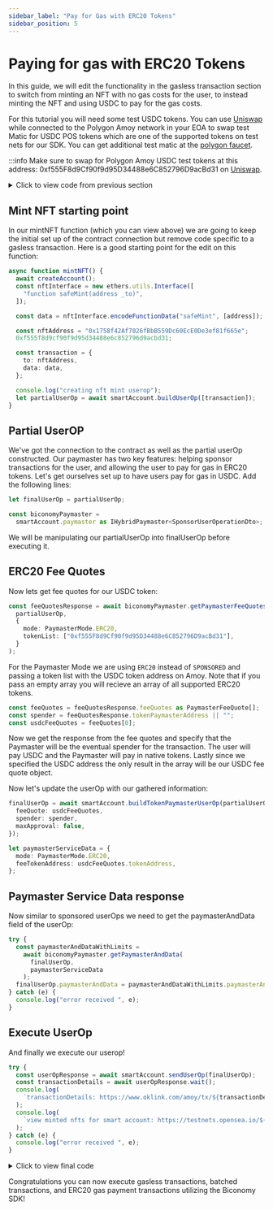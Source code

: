 ```yaml
---
sidebar_label: "Pay for Gas with ERC20 Tokens"
sidebar_position: 5
---
```


# Paying for gas with ERC20 Tokens

In this guide, we will edit the functionality in the gasless transaction section
to switch from minting an NFT with no gas costs for the user, to instead minting
the NFT and using USDC to pay for the gas costs.

For this tutorial you will need some test USDC tokens. You can use
[Uniswap](https://app.uniswap.org/#/swap) while connected to the Polygon Amoy
network in your EOA to swap test Matic for USDC POS tokens which are one of the
supported tokens on test nets for our SDK. You can get additional test matic at
the [polygon faucet](https://faucet.polygon.technology/).

:::info Make sure to swap for Polygon Amoy USDC test tokens at this address:
0xf555F8d9Cf90f9d95D34488e6C852796D9acBd31 on
[Uniswap](https://app.uniswap.org/#/swap).

<details>
  <summary> Click to view code from previous section </summary>

```typescript
import { config } from "dotenv";
import { IBundler, Bundler } from "@biconomy/bundler";
import {
  BiconomySmartAccount,
  BiconomySmartAccountConfig,
  DEFAULT_ENTRYPOINT_ADDRESS,
} from "@biconomy/account";
import { Wallet, providers, ethers } from "ethers";
import {
  IPaymaster,
  BiconomyPaymaster,
  IHybridPaymaster,
  PaymasterMode,
  SponsorUserOperationDto,
} from "@biconomy/paymaster";

config();

const bundler: IBundler = new Bundler({
  bundlerUrl:
    "https://bundler.biconomy.io/api/v2/80002/nJPK7B3ru.dd7f7861-190d-41bd-af80-6877f74b8f44",
  chainId: 80002,
  entryPointAddress: DEFAULT_ENTRYPOINT_ADDRESS,
});

console.log({ ep: DEFAULT_ENTRYPOINT_ADDRESS });

const paymaster: IPaymaster = new BiconomyPaymaster({
  paymasterUrl:
    "https://paymaster.biconomy.io/api/v1/80002/Tpk8nuCUd.70bd3a7f-a368-4e5a-af14-80c7f1fcda1a",
});

const provider = new providers.JsonRpcProvider(
  "https://rpc-amoy.polygon.technology/"
);
const wallet = new Wallet(process.env.PRIVATE_KEY || "", provider);

const biconomySmartAccountConfig: BiconomySmartAccountConfig = {
  signer: wallet,
  chainId: 80002,
  bundler: bundler,
  paymaster: paymaster,
};

let smartAccount: BiconomySmartAccount;
let address: string;

async function createAccount() {
  console.log("creating address");
  let biconomySmartAccount = new BiconomySmartAccount(
    biconomySmartAccountConfig
  );
  biconomySmartAccount = await biconomySmartAccount.init();
  address = await biconomySmartAccount.getSmartAccountAddress();
  smartAccount = biconomySmartAccount;
  return biconomySmartAccount;
}

async function mintNFT() {
  await createAccount();
  const nftInterface = new ethers.utils.Interface([
    "function safeMint(address _to)",
  ]);

  const data = nftInterface.encodeFunctionData("safeMint", [address]);

  const nftAddress = "0x1758f42Af7026fBbB559Dc60EcE0De3ef81f665e";

  const transaction = {
    to: nftAddress,
    data: data,
  };

  console.log("creating nft mint userop");
  let partialUserOp = await smartAccount.buildUserOp([transaction]);

  const biconomyPaymaster =
    smartAccount.paymaster as IHybridPaymaster<SponsorUserOperationDto>;

  let paymasterServiceData: SponsorUserOperationDto = {
    mode: PaymasterMode.SPONSORED,
    smartAccountInfo: {
      name: "BICONOMY",
      version: "2.0.0",
    },
  };
  console.log("getting paymaster and data");
  try {
    const paymasterAndDataResponse =
      await biconomyPaymaster.getPaymasterAndData(
        partialUserOp,
        paymasterServiceData
      );
    partialUserOp.paymasterAndData = paymasterAndDataResponse.paymasterAndData;
  } catch (e) {
    console.log("error received ", e);
  }
  console.log("sending userop");
  try {
    const userOpResponse = await smartAccount.sendUserOp(partialUserOp);
    const transactionDetails = await userOpResponse.wait();
    console.log(
      `transactionDetails: https://www.oklink.com/amoy/tx/${transactionDetails.receipt.transactionHash}`
    );
    console.log(
      `view minted nfts for smart account: https://testnets.opensea.io/${address}`
    );
  } catch (e) {
    console.log("error received ", e);
  }
}

mintNFT();
```

</details>

## Mint NFT starting point

In our mintNFT function (which you can view above) we are going to keep the
initial set up of the contract connection but remove code specific to a gasless
transaction. Here is a good starting point for the edit on this function:

```typescript
async function mintNFT() {
  await createAccount();
  const nftInterface = new ethers.utils.Interface([
    "function safeMint(address _to)",
  ]);

  const data = nftInterface.encodeFunctionData("safeMint", [address]);

  const nftAddress = "0x1758f42Af7026fBbB559Dc60EcE0De3ef81f665e";
  0xf555f8d9cf90f9d95d34488e6c852796d9acbd31;

  const transaction = {
    to: nftAddress,
    data: data,
  };

  console.log("creating nft mint userop");
  let partialUserOp = await smartAccount.buildUserOp([transaction]);
}
```

## Partial UserOP

We've got the connection to the contract as well as the partial userOp
constructed. Our paymaster has two key features: helping sponsor transactions
for the user, and allowing the user to pay for gas in ERC20 tokens. Let's get
ourselves set up to have users pay for gas in USDC. Add the following lines:

```typescript
let finalUserOp = partialUserOp;

const biconomyPaymaster =
  smartAccount.paymaster as IHybridPaymaster<SponsorUserOperationDto>;
```

We will be manipulating our partialUserOp into finalUserOp before executing it.

## ERC20 Fee Quotes

Now lets get fee quotes for our USDC token:

```typescript
const feeQuotesResponse = await biconomyPaymaster.getPaymasterFeeQuotesOrData(
  partialUserOp,
  {
    mode: PaymasterMode.ERC20,
    tokenList: ["0xf555F8d9Cf90f9d95D34488e6C852796D9acBd31"],
  }
);
```

For the Paymaster Mode we are using `ERC20` instead of `SPONSORED` and passing a
token list with the USDC token address on Amoy. Note that if you pass an empty
array you will recieve an array of all supported ERC20 tokens.

```typescript
const feeQuotes = feeQuotesResponse.feeQuotes as PaymasterFeeQuote[];
const spender = feeQuotesResponse.tokenPaymasterAddress || "";
const usdcFeeQuotes = feeQuotes[0];
```

Now we get the response from the fee quotes and specify that the Paymaster will
be the eventual spender for the transaction. The user will pay USDC and the
Paymaster will pay in native tokens. Lastly since we specified the USDC address
the only result in the array will be our USDC fee quote object.

Now let's update the userOp with our gathered information:

```typescript
finalUserOp = await smartAccount.buildTokenPaymasterUserOp(partialUserOp, {
  feeQuote: usdcFeeQuotes,
  spender: spender,
  maxApproval: false,
});

let paymasterServiceData = {
  mode: PaymasterMode.ERC20,
  feeTokenAddress: usdcFeeQuotes.tokenAddress,
};
```

## Paymaster Service Data response

Now similar to sponsored userOps we need to get the paymasterAndData field of
the userOp:

```typescript
try {
  const paymasterAndDataWithLimits =
    await biconomyPaymaster.getPaymasterAndData(
      finalUserOp,
      paymasterServiceData
    );
  finalUserOp.paymasterAndData = paymasterAndDataWithLimits.paymasterAndData;
} catch (e) {
  console.log("error received ", e);
}
```

## Execute UserOp

And finally we execute our userop!

```typescript
try {
  const userOpResponse = await smartAccount.sendUserOp(finalUserOp);
  const transactionDetails = await userOpResponse.wait();
  console.log(
    `transactionDetails: https://www.oklink.com/amoy/tx/${transactionDetails.logs[0].transactionHash}`
  );
  console.log(
    `view minted nfts for smart account: https://testnets.opensea.io/${address}`
  );
} catch (e) {
  console.log("error received ", e);
}
```

<details>
  <summary> Click to view final code </summary>

```typescript
import { config } from "dotenv";
import { IBundler, Bundler } from "@biconomy/bundler";
import {
  BiconomySmartAccount,
  BiconomySmartAccountConfig,
  DEFAULT_ENTRYPOINT_ADDRESS,
} from "@biconomy/account";
import { Wallet, providers, ethers } from "ethers";
import { ChainId } from "@biconomy/core-types";
import {
  IPaymaster,
  BiconomyPaymaster,
  IHybridPaymaster,
  PaymasterMode,
  SponsorUserOperationDto,
  PaymasterFeeQuote,
} from "@biconomy/paymaster";

config();

const bundler: IBundler = new Bundler({
  bundlerUrl:
    "https://bundler.biconomy.io/api/v2/80002/nJPK7B3ru.dd7f7861-190d-41bd-af80-6877f74b8f44",
  chainId: 80002,
  entryPointAddress: DEFAULT_ENTRYPOINT_ADDRESS,
});

console.log({ ep: DEFAULT_ENTRYPOINT_ADDRESS });

const paymaster: IPaymaster = new BiconomyPaymaster({
  paymasterUrl:
    "https://paymaster.biconomy.io/api/v1/80002/Tpk8nuCUd.70bd3a7f-a368-4e5a-af14-80c7f1fcda1a",
});

const provider = new providers.JsonRpcProvider(
  "https://rpc-amoy.polygon.technology/"
);
const wallet = new Wallet(process.env.PRIVATE_KEY || "", provider);

const biconomySmartAccountConfig: BiconomySmartAccountConfig = {
  signer: wallet,
  chainId: 80002,
  bundler: bundler,
  paymaster: paymaster,
};

let smartAccount: BiconomySmartAccount;
let address: string;

async function createAccount() {
  let biconomySmartAccount = new BiconomySmartAccount(
    biconomySmartAccountConfig
  );
  biconomySmartAccount = await biconomySmartAccount.init();
  address = await biconomySmartAccount.getSmartAccountAddress();
  console.log(address);
  smartAccount = biconomySmartAccount;
  return biconomySmartAccount;
}

async function mintNFT() {
  await createAccount();
  const nftInterface = new ethers.utils.Interface([
    "function safeMint(address _to)",
  ]);

  const data = nftInterface.encodeFunctionData("safeMint", [address]);

  const nftAddress = "0x1758f42Af7026fBbB559Dc60EcE0De3ef81f665e";

  const transaction = {
    to: nftAddress,
    data: data,
  };

  console.log("creating nft mint userop");
  let partialUserOp = await smartAccount.buildUserOp([transaction]);

  let finalUserOp = partialUserOp;

  const biconomyPaymaster =
    smartAccount.paymaster as IHybridPaymaster<SponsorUserOperationDto>;

  const feeQuotesResponse = await biconomyPaymaster.getPaymasterFeeQuotesOrData(
    partialUserOp,
    {
      mode: PaymasterMode.ERC20,
      tokenList: ["0xf555F8d9Cf90f9d95D34488e6C852796D9acBd31"],
    }
  );

  const feeQuotes = feeQuotesResponse.feeQuotes as PaymasterFeeQuote[];
  const spender = feeQuotesResponse.tokenPaymasterAddress || "";
  const usdcFeeQuotes = feeQuotes[0];

  finalUserOp = await smartAccount.buildTokenPaymasterUserOp(partialUserOp, {
    feeQuote: usdcFeeQuotes,
    spender: spender,
    maxApproval: false,
  });

  let paymasterServiceData = {
    mode: PaymasterMode.ERC20,
    feeTokenAddress: usdcFeeQuotes.tokenAddress,
  };

  try {
    const paymasterAndDataWithLimits =
      await biconomyPaymaster.getPaymasterAndData(
        finalUserOp,
        paymasterServiceData
      );
    finalUserOp.paymasterAndData = paymasterAndDataWithLimits.paymasterAndData;
  } catch (e) {
    console.log("error received ", e);
  }

  try {
    const userOpResponse = await smartAccount.sendUserOp(finalUserOp);
    const transactionDetails = await userOpResponse.wait();
    console.log(
      `transactionDetails: https://www.oklink.com/amoy/tx/${transactionDetails.logs[0].transactionHash}`
    );
    console.log(
      `view minted nfts for smart account: https://testnets.opensea.io/${address}`
    );
  } catch (e) {
    console.log("error received ", e);
  }
}

mintNFT();
```

</details>

Congratulations you can now execute gasless transactions, batched transactions,
and ERC20 gas payment transactions utilizing the Biconomy SDK!
